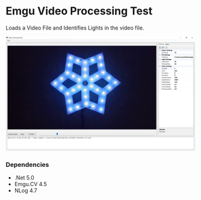 # Emgu Video Processing Test

Loads a Video File and Identifies Lights in the video file.

![screenshot](https://github.com/computergeek1507/Emgu_Test/raw/main/screenshot.png)

### Dependencies

* .Net 5.0
* Emgu.CV 4.5
* NLog 4.7
